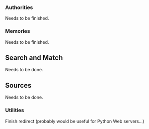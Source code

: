 ### Authorities

Needs to be finished.

### Memories

Needs to be finished.

## Search and Match

Needs to be done.

## Sources

Needs to be done.

### Utilities

Finish redirect (probably would be useful for Python Web servers...)